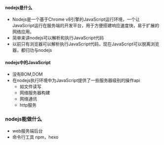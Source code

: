 #### nodejs是什么

* Nodejs是一个基于Chrome v8引擎的JavaScript运行环境，一个让JavaScript运行在服务端的开发平台，用于方便搭建响应速度快，易于扩展的网络应用。
* 简单来讲nodejs可以解析和执行JavaScript代码
* 以前只有浏览器可以解析执行JavaScript代码，现在JavaScript可以脱离浏览器，都归功与nodejs



#### nodejs中的JavaScript

* 没有BOM,DOM
* 在nodejs执行环境中为JavaScript提供了一些服务器级别的操作api
  * 如文件读写
  * 网络服务器构建
  * 网络通讯
  * http服务

### nodejs能做什么

* web服务端后台
* 命令行工具 npm，hexo

